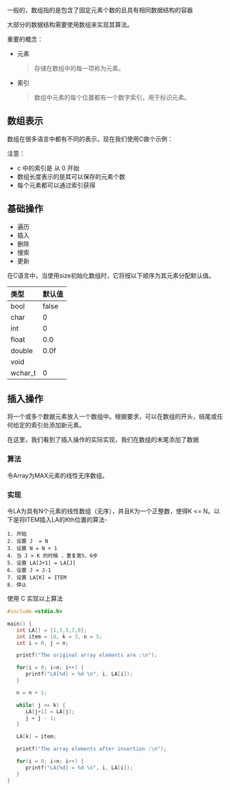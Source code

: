 一般的，数组指的是包含了固定元素个数的且具有相同数据结构的容器

大部分的数据结构需要使用数组来实现其算法。

重要的概念：

- 元素
  > 存储在数组中的每一项称为元素。

- 索引
  > 数组中元素的每个位置都有一个数字索引，用于标识元素。


## 数组表示

数组在很多语言中都有不同的表示，现在我们使用C做个示例：

注意：

- c 中的索引是 从 0 开始
- 数组长度表示的是其可以保存的元素个数
- 每个元素都可以通过索引获得

## 基础操作

- 遍历
- 插入
- 删除
- 搜索
- 更新

在C语言中，当使用size初始化数组时，它将按以下顺序为其元素分配默认值。

| 类型 | 默认值    |
| :------------- | :------------- |
| bool     | false       |
| char       | 0     |
| int       | 0       |
| float       | 0.0       |
| double       | 0.0f      |
| void       |       |
|  wchar_t   |    0    |

## 插入操作

将一个或多个数据元素放入一个数组中。根据要求，可以在数组的开头，结尾或任何给定的索引处添加新元素。

在这里，我们看到了插入操作的实际实现，我们在数组的末尾添加了数据

### 算法

令Array为MAX元素的线性无序数组。

### 实现

令LA为具有N个元素的线性数组（无序），并且K为一个正整数，使得K <= N。以下是将ITEM插入LA的Kth位置的算法-

```
1. 开始
2. 设置 J  = N
3. 设置 N = N + 1
4. 当 J > K 的时候 ，重复第5，6步
5. 设置 LA[J+1] = LA[J]
6. 设置 J = J-1
7. 设置 LA[K] = ITEM
8. 停止
```

使用 C 实现以上算法

```c
#include <stdio.h>

main() {
   int LA[] = {1,3,5,7,8};
   int item = 10, k = 3, n = 5;
   int i = 0, j = n;

   printf("The original array elements are :\n");

   for(i = 0; i<n; i++) {
      printf("LA[%d] = %d \n", i, LA[i]);
   }

   n = n + 1;

   while( j >= k) {
      LA[j+1] = LA[j];
      j = j - 1;
   }

   LA[k] = item;

   printf("The array elements after insertion :\n");

   for(i = 0; i<n; i++) {
      printf("LA[%d] = %d \n", i, LA[i]);
   }
}

```
